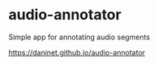 # audio-annotator
Simple app for annotating audio segments

https://daninet.github.io/audio-annotator

